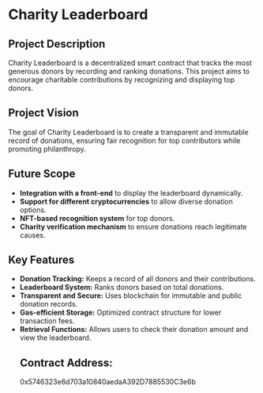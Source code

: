 # Charity Leaderboard  

## Project Description  
Charity Leaderboard is a decentralized smart contract that tracks the most generous donors by recording and ranking donations. This project aims to encourage charitable contributions by recognizing and displaying top donors.

## Project Vision  
The goal of Charity Leaderboard is to create a transparent and immutable record of donations, ensuring fair recognition for top contributors while promoting philanthropy.

## Future Scope  
- **Integration with a front-end** to display the leaderboard dynamically.  
- **Support for different cryptocurrencies** to allow diverse donation options.  
- **NFT-based recognition system** for top donors.  
- **Charity verification mechanism** to ensure donations reach legitimate causes.  

## Key Features  
- **Donation Tracking:** Keeps a record of all donors and their contributions.  
- **Leaderboard System:** Ranks donors based on total donations.  
- **Transparent and Secure:** Uses blockchain for immutable and public donation records.  
- **Gas-efficient Storage:** Optimized contract structure for lower transaction fees.  
- **Retrieval Functions:** Allows users to check their donation amount and view the leaderboard.
  ## Contract Address:
  0x5746323e6d703a10840aedaA392D7885530C3e6b
